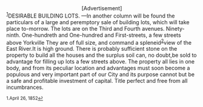 <center>[Advertisement]</center><sup><a href="#fn1" id="ref1">1</a></sup
===

DESIRABLE BUILDING LOTS. —In another column will be found the particulars of a large and peremptory sale of building lots, which will take place to-morrow. The lots are on the Third and Fourth avenues. Ninety-ninth. One-hundreth and One-hundred and First-streets, a few streets above Yorkville They are of full size, and command a spleneid<sup><a href="#fn2" id="ref2">2</a></sup>view of the East River.It is high ground. There is probably sufficient stone on the property to build all the houses and the surplus soil can, no doubt,be sold to advantage for filling up lots a few streets above. The property all lies in one body, and from its peculiar location and advantages must soon become a populous and very important part of our City and its purpose cannot but be a safe and profitable investment of capital. Title perfect and free from all incumbrances.  
   ---
   <sup id="fn1">1.April 26, 1852<a href="#ref1" title="Jump back to footnote 1 in the text.">↩</a></sup>

